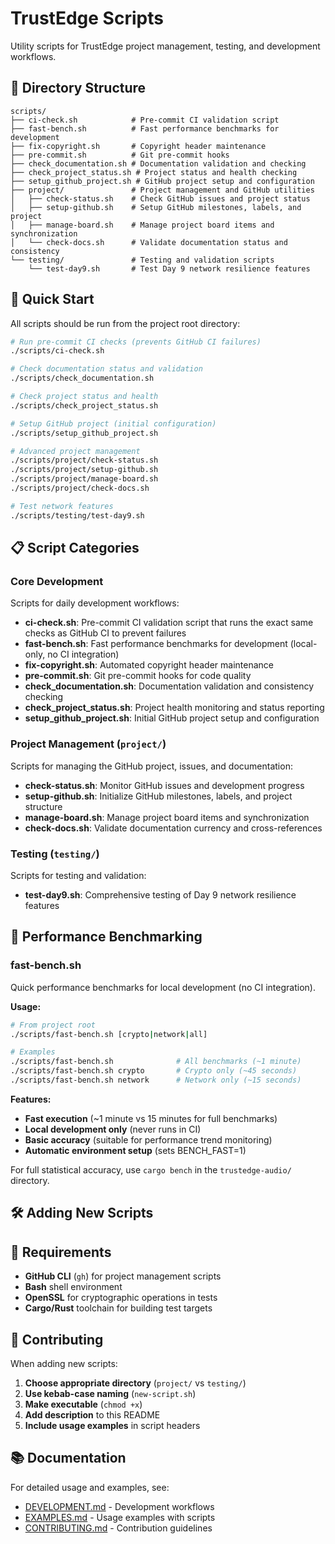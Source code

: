 <!--
Copyright (c) 2025 John Turner
MPL-2.0: https://mozilla.org/MPL/2.0/
Project: trustedge — Privacy and trust at the edge.
GitHub: https://github.com/TrustEdge-Labs/trustedge
-->

# TrustEdge Scripts

Utility scripts for TrustEdge project management, testing, and development workflows.

## 📁 Directory Structure

```
scripts/
├── ci-check.sh            # Pre-commit CI validation script
├── fast-bench.sh          # Fast performance benchmarks for development
├── fix-copyright.sh       # Copyright header maintenance
├── pre-commit.sh          # Git pre-commit hooks
├── check_documentation.sh # Documentation validation and checking
├── check_project_status.sh # Project status and health checking
├── setup_github_project.sh # GitHub project setup and configuration
├── project/               # Project management and GitHub utilities
│   ├── check-status.sh    # Check GitHub issues and project status
│   ├── setup-github.sh    # Setup GitHub milestones, labels, and project
│   ├── manage-board.sh    # Manage project board items and synchronization
│   └── check-docs.sh      # Validate documentation status and consistency
└── testing/               # Testing and validation scripts
    └── test-day9.sh       # Test Day 9 network resilience features
```

## 🚀 Quick Start

All scripts should be run from the project root directory:

```bash
# Run pre-commit CI checks (prevents GitHub CI failures)
./scripts/ci-check.sh

# Check documentation status and validation
./scripts/check_documentation.sh

# Check project status and health
./scripts/check_project_status.sh

# Setup GitHub project (initial configuration)
./scripts/setup_github_project.sh

# Advanced project management
./scripts/project/check-status.sh
./scripts/project/setup-github.sh
./scripts/project/manage-board.sh
./scripts/project/check-docs.sh

# Test network features
./scripts/testing/test-day9.sh
```

## 📋 Script Categories

### Core Development
Scripts for daily development workflows:

- **ci-check.sh**: Pre-commit CI validation script that runs the exact same checks as GitHub CI to prevent failures
- **fast-bench.sh**: Fast performance benchmarks for development (local-only, no CI integration)
- **fix-copyright.sh**: Automated copyright header maintenance
- **pre-commit.sh**: Git pre-commit hooks for code quality
- **check_documentation.sh**: Documentation validation and consistency checking
- **check_project_status.sh**: Project health monitoring and status reporting
- **setup_github_project.sh**: Initial GitHub project setup and configuration

### Project Management (`project/`)
Scripts for managing the GitHub project, issues, and documentation:

- **check-status.sh**: Monitor GitHub issues and development progress
- **setup-github.sh**: Initialize GitHub milestones, labels, and project structure
- **manage-board.sh**: Manage project board items and synchronization
- **check-docs.sh**: Validate documentation currency and cross-references

### Testing (`testing/`)
Scripts for testing and validation:

- **test-day9.sh**: Comprehensive testing of Day 9 network resilience features

## 🚀 Performance Benchmarking

### fast-bench.sh

Quick performance benchmarks for local development (no CI integration).

**Usage:**
```bash
# From project root
./scripts/fast-bench.sh [crypto|network|all]

# Examples
./scripts/fast-bench.sh              # All benchmarks (~1 minute)
./scripts/fast-bench.sh crypto       # Crypto only (~45 seconds) 
./scripts/fast-bench.sh network      # Network only (~15 seconds)
```

**Features:**
- **Fast execution** (~1 minute vs 15 minutes for full benchmarks)
- **Local development only** (never runs in CI)
- **Basic accuracy** (suitable for performance trend monitoring)
- **Automatic environment setup** (sets BENCH_FAST=1)

For full statistical accuracy, use `cargo bench` in the `trustedge-audio/` directory.

## 🛠️ Adding New Scripts

## 🔧 Requirements

- **GitHub CLI** (`gh`) for project management scripts
- **Bash** shell environment
- **OpenSSL** for cryptographic operations in tests
- **Cargo/Rust** toolchain for building test targets

## 📝 Contributing

When adding new scripts:

1. **Choose appropriate directory** (`project/` vs `testing/`)
2. **Use kebab-case naming** (`new-script.sh`)
3. **Make executable** (`chmod +x`)
4. **Add description** to this README
5. **Include usage examples** in script headers

## 📚 Documentation

For detailed usage and examples, see:

- [DEVELOPMENT.md](../DEVELOPMENT.md) - Development workflows
- [EXAMPLES.md](../EXAMPLES.md) - Usage examples with scripts
- [CONTRIBUTING.md](../CONTRIBUTING.md) - Contribution guidelines
